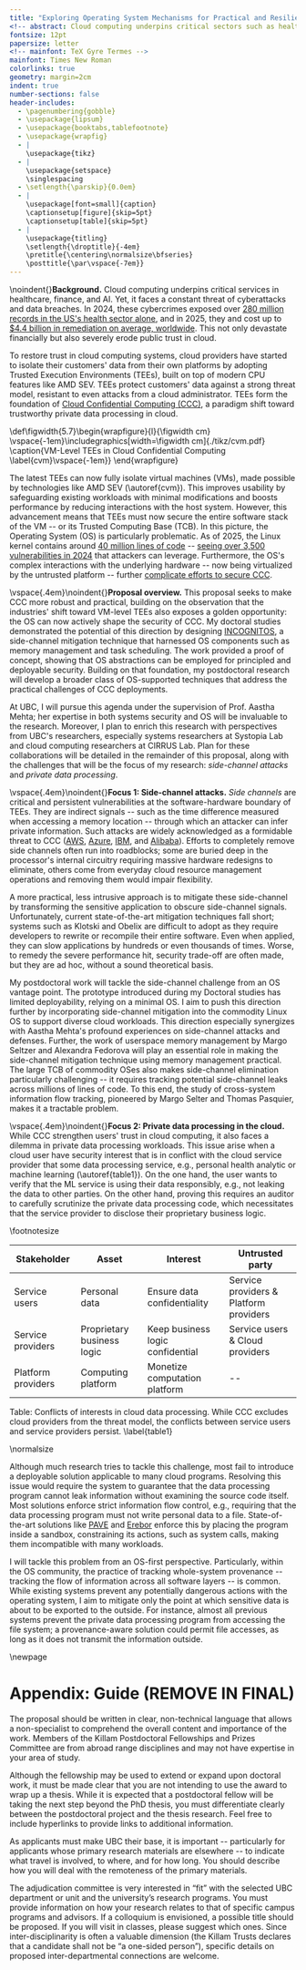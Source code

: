```yaml
---
title: "Exploring Operating System Mechanisms for Practical and Resilient Confidential Computing"
<!-- abstract: Cloud computing underpins critical sectors such as healthcare, finance, and AI, yet remains vulnerable to escalating cyberattacks. Recent advances in "confidential cloud computing" leverage hardware mechanisms to keep sensitive data encrypted and isolated even while it is being processed. However, these systems remain exposed to "side-channel attacks" -- techniques that infer secrets indirectly by observing the side-effects of computation. Existing approaches to mitigate such attacks either impose prohibitive performance costs, restrict practical deployment, or lack a strong theoretical foundation. This proposal explores new methods to make confidential cloud computing both resilient to side-channel attacks and practical to deploy, by combining insights from operating system design with models of how information leaks through complex systems. If successful, this work will enable practical adoption of side-channel protections in cloud and provide solid theoretical foundations to strengthen trust in confidential computing. -->
fontsize: 12pt
papersize: letter
<!-- mainfont: TeX Gyre Termes -->
mainfont: Times New Roman
colorlinks: true
geometry: margin=2cm
indent: true
number-sections: false
header-includes:
  - \pagenumbering{gobble}
  - \usepackage{lipsum}
  - \usepackage{booktabs,tablefootnote}
  - \usepackage{wrapfig}
  - |
    \usepackage{tikz}
  - |
    \usepackage{setspace}
    \singlespacing
  - \setlength{\parskip}{0.0em}
  - |
    \usepackage[font=small]{caption}
    \captionsetup[figure]{skip=5pt}
    \captionsetup[table]{skip=5pt}
  - |
    \usepackage{titling}
    \setlength{\droptitle}{-4em} 
    \pretitle{\centering\normalsize\bfseries}
    \posttitle{\par\vspace{-7em}}
---
```


<!-- markdownlint-disable MD041 MD013 -->

\noindent{}**Background.** Cloud computing underpins critical services in healthcare, finance, and AI. Yet, it faces a constant threat of cyberattacks and data breaches. In 2024, these cybercrimes exposed over [280 million records in the US's health sector alone](https://www.verizon.com/business/resources/reports/2024-dbir-data-breach-investigations-report.pdf), and in 2025, they and cost up to [$4.4 billion in remediation on average, worldwide](https://www.ibm.com/downloads/documents/us-en/131cf87b20b31c91). This not only devastate financially but also severely erode public trust in cloud.

To restore trust in cloud computing systems, cloud providers have started to isolate their customers' data from their own platforms by adopting Trusted Execution Environments (TEEs), built on top of modern CPU features like AMD SEV. TEEs protect customers' data against a strong threat model, resistant to even attacks from a cloud administrator. TEEs form the foundation of [Cloud Confidential Computing (CCC)](https://blogs.nvidia.com/blog/what-is-confidential-computing/), a paradigm shift toward trustworthy private data processing in cloud.

\def\figwidth{5.7}\begin{wrapfigure}{l}{\figwidth cm} \vspace{-1em}\includegraphics[width=\figwidth cm]{./tikz/cvm.pdf} \caption{VM-Level TEEs in Cloud Confidential Computing \label{cvm}\vspace{-1em}} \end{wrapfigure}

The latest TEEs can now fully isolate virtual machines (VMs), made possible by technologies like AMD SEV (\autoref{cvm}). This improves usability by safeguarding existing workloads with minimal modifications and boosts performance by reducing interactions with the host system. However, this advancement means that TEEs must now secure the entire software stack of the VM -- or its Trusted Computing Base (TCB). In this picture, the Operating System (OS) is particularly problematic. As of 2025, the Linux kernel contains around [40 million lines of code](https://www.stackscale.com/blog/linux-kernel-surpasses-40-million-lines-code/) -- [seeing over 3,500 vulnerabilities in 2024](https://tuxcare.com/blog/the-linux-kernel-cve-flood-continues-unabated-in-2025/) that attackers can leverage. Furthermore, the OS's complex interactions with the underlying hardware -- now being virtualized by the untrusted platform -- further [complicate efforts to secure CCC](https://web.cs.toronto.edu/news-events/news/university-of-toronto-team-discovers-vulnerability-at-hardware-software-boundary-in-cloud-systems).

\vspace{.4em}\noindent{}**Proposal overview.** This proposal seeks to make CCC more robust and practical, building on the observation that the industries' shift toward VM-level TEEs also exposes a golden opportunity: the OS can now actively shape the security of CCC. My doctoral studies demonstrated the potential of this direction by designing [INCOGNITOS](https://www.computer.org/csdl/proceedings-article/sp/2025/223600d860/26hiVMUi1MI), a side-channel mitigation technique that harnessed OS components such as memory management and task scheduling. The work provided a proof of concept, showing that OS abstractions can be employed for principled and deployable security. Building on that foundation, my postdoctoral research will develop a broader class of OS-supported techniques that address the practical challenges of CCC deployments.

At UBC, I will pursue this agenda under the supervision of Prof. Aastha Mehta; her expertise in both systems security and OS will be invaluable to the research. Moreover, I plan to enrich this research with perspectives from UBC's researchers, especially systems researchers at Systopia Lab and cloud computing researchers at CIRRUS Lab. Plan for these collaborations will be detailed in the remainder of this proposal, along with the challenges that will be the focus of my research: _side-channel attacks_ and _private data processing_.

\vspace{.4em}\noindent{}**Focus 1: Side-channel attacks.** _Side channels_ are critical and persistent vulnerabilities at the software-hardware boundary of TEEs. They are indirect signals -- such as the time difference measured when accessing a memory location -- through which an attacker can infer private information. Such attacks are widely acknowledged as a formidable threat to CCC ([AWS](https://docs.aws.amazon.com/whitepapers/latest/security-design-of-aws-nitro-system/the-ec2-approach-to-preventing-side-channels.html), [Azure](https://www.microsoft.com/en-us/research/blog/preventing-side-channels-in-the-cloud/), [IBM](https://cloud.ibm.com/docs/vpc?topic=vpc-about-confidential-computing-vpc), and [Alibaba](https://www.alibabacloud.com/blog/599241)). Efforts to completely remove side channels often run into roadblocks; some are buried deep in the processor's internal circuitry requiring massive hardware redesigns to eliminate, others come from everyday cloud resource management operations and removing them would impair flexibility.

A more practical, less intrusive approach is to mitigate these side-channel by transforming the sensitive application to obscure side-channel signals. Unfortunately, current state-of-the-art mitigation techniques fall short; systems such as Klotski and Obelix are difficult to adopt as they require developers to rewrite or recompile their entire software. Even when applied, they can slow applications by hundreds or even thousands of times. Worse, to remedy the severe performance hit, security trade-off are often made, but they are ad hoc, without a sound theoretical basis.

My postdoctoral work will tackle the side-channel challenge from an OS vantage point. The prototype introduced during my Doctoral studies has limited deployability, relying on a minimal OS. I aim to push this direction further by incorporating side-channel mitigation into the commodity Linux OS to support diverse cloud workloads. This direction especially synergizes with Aastha Mehta's profound experiences on side-channel attacks and defenses. Further, the work of userspace memory management by Margo Seltzer and Alexandra Fedorova will play an essential role in making the side-channel mitigation technique using memory management practical. The large TCB of commodity OSes also makes side-channel elimination particularly challenging -- it requires tracking potential side-channel leaks across millions of lines of code. To this end, the study of cross-system information flow tracking, pioneered by Margo Selter and Thomas Pasquier, makes it a tractable problem.


\vspace{.4em}\noindent{}**Focus 2: Private data processing in the cloud.** While CCC strengthen users' trust in cloud computing, it also faces a dilemma in private data processing workloads.
This issue arise when a cloud user have security interest that is in conflict with the cloud service provider that some data processing service, e.g., personal health analytic or machine learning (\autoref{table1}). On the one hand, the user wants to verify that the ML service is using their data responsibly, e.g., not leaking the data to other parties. On the other hand, proving this requires an auditor to carefully scrutinize the private data processing code, which necessitates that the service provider to disclose their proprietary business logic. 

\footnotesize

| Stakeholder                    | Asset                        | Interest                                   | Untrusted party                 |
| ------------------------------ | ---------------------------- | ------------------------------------------ | ------------------------------- |
| Service users | Personal data                | Ensure data confidentiality | Service providers & Platform providers  |
| Service providers       | Proprietary business logic |         Keep business logic confidential  | Service users & Cloud providers |
| Platform providers                | Computing platform           | Monetize computation platform              | --                              |

Table: Conflicts of interests in cloud data processing. While CCC excludes cloud providers from the threat model, the conflicts between service users and service providers persist. \label{table1}

\normalsize

Although much research tries to tackle this challenge, most fail to introduce a deployable solution applicable to many cloud programs. Resolving this issue would require the system to guarantee that the data processing program cannot leak information without examining the source code itself. Most solutions enforce strict information flow control, e.g., requiring that the data processing program must not write personal data to a file. State-of-the-art solutions like [PAVE]() and [Erebor](https://dl.acm.org/doi/pdf/10.1145/3689031.3717464) enforce this by placing the program inside a sandbox, constraining its actions, such as system calls, making them incompatible with many workloads.

I will tackle this problem from an OS-first perspective. Particularly, within the OS community, the practice of tracking whole-system provenance -- tracking the flow of information across all software layers -- is common. While existing systems prevent any potentially dangerous actions with the operating system, I aim to mitigate only the point at which sensitive data is about to be exported to the outside. For instance, almost all previous systems prevent the private data processing program from accessing the file system; a provenance-aware solution could permit file accesses, as long as it does not transmit the information outside.

\newpage

# Appendix: Guide (REMOVE IN FINAL)

The proposal should be written in clear, non-technical language that allows a non-specialist to comprehend the overall content and importance of the work. Members of the Killam Postdoctoral Fellowships and Prizes Committee are from abroad range disciplines and may not have expertise in your area of study.

Although the fellowship may be used to extend or expand upon doctoral work, it must be made clear that you are not intending to use the award to wrap up a thesis. While it is expected that a postdoctoral fellow will be taking the next step beyond the PhD thesis, you must differentiate clearly between the postdoctoral project and the thesis research. Feel free to include hyperlinks to provide links to additional information.

As applicants must make UBC their base, it is important -- particularly for applicants whose primary research materials are elsewhere -- to indicate what travel is involved, to where, and for how long. You should describe how you will deal with the remoteness of the primary materials.

The adjudication committee is very interested in “fit” with the selected UBC department or unit and the university’s research programs. You must provide information on how your research relates to that of specific campus programs and advisors. If a colloquium is envisioned, a possible title should be proposed. If you will visit in classes, please suggest which ones. Since inter-disciplinarity is often a valuable dimension (the Killam Trusts declares that a candidate shall not be “a one-sided person”), specific details on proposed inter-departmental connections are welcome.
